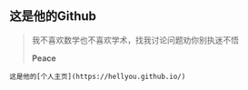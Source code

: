 ## 这是他的Github

> 我不喜欢数学也不喜欢学术，找我讨论问题劝你别执迷不悟
> 
> **Peace**

    这是他的[个人主页](https://hellyou.github.io/)
